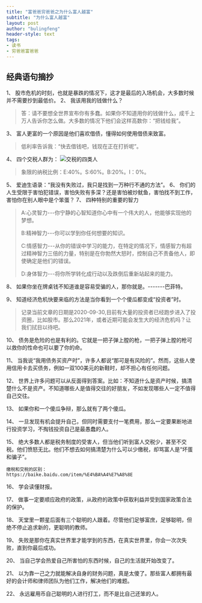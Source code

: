 ```yaml
---
title: "富爸爸穷爸爸之为什么富人越富"
subtitle: "为什么富人越富"
layout: post
author: "bulingfeng"
header-style: text
tags:
- 读书
- 穷爸爸富爸爸
---
```

## 经典语句摘抄

1、 股市危机的时刻，也就是暴跌的情况下，这才是最后的入场机会，大多数时候并不需要抄到最低价。
2、 我该用我的钱做什么？

> 答：请不要想全世界宣布你有多蠢。如果你不知道用你的钱做什么，成千上万人告诉你怎么做。大多数的情况下他们会这样高数你：“把钱给我”。

3、 富人更富的一个原因是他们喜欢借债，懂得如何使用借债来致富。

> 低利率告诉我：“快去借钱吧，钱现在正在打折呢”。

4、 四个交税人群为：
![交税的四类人](https://bulingfeng.com/img/readbook/richdad/象限.png)
>象限的纳税比例：E:40%。S:60%。B:20%。I：0%。

5、 爱迪生语录：“我没有失败过，我只是找到一万种行不通的方法”。
6、 你们的人生受限于害怕犯错误，害怕失败有多深？还是害怕被炒鱿鱼，害怕找不到工作，害怕你在别人眼中是个笨蛋？
7、 四种特别的重要的智力

> A:心灵智力---你宁静的心智知道你心中有一个伟大的人，他能够实现他的梦想。
>
> B:精神智力---你可以学到你任何想要的知识。
>
> C:情感智力---从你的错误中学习的能力，在特定的情况下，情感智力有超过精神智力三倍的力量，特别是在你勃然大怒时，控制自己不责备他人，即使确定是他们的错误。
>
> D:身体智力---将你所学转化成行动以及跌倒后重新站起来的能力。

8、 如果你坐在牌桌钱不知道谁是容易受骗的人，那你就是。-------巴菲特。

9、 知道经济危机快要来临的方法是当你看到一个个傻瓜都变成“投资者”时。

> 记录当前文章的日期是2020-09-30,目前有大量的投资者已经跑步进入了投资圈，比如股市。那么2021年，或者近期可能会发生大的经济危机吗？让我们拭目以待吧。

10、 债务是危险的也是有利的。它就是一把子弹上膛的枪，一把子弹上膛的枪可以救你的性命也可以要了你的命。

11、 当我说“我用债务买资产时”，许多人都说“那可是有风险的”。然而，这些人使用信用卡去买债务，例如一双100美元的新鞋时，却不担心有任何问题。

12、 世界上许多问题可以从反面得到答案。比如：不知道什么是资产时候，搞清楚什么不是资产。不知道哪些人是值得交往的好朋友，不如发现哪些人一定不值得自己交往。

13、 如果你和一个傻瓜争辩，那么就有了两个傻瓜。

14、 一旦发现有机会提升自己，但同时需要支付一笔费用，那么一定要果断地进行投资学习，不掏钱投资自己是最愚蠢的人。

15、 绝大多数人都是税务制度的受害人，但当他们听到富人交税少，甚至不交税。他们愤怒无比。他们不想去如何搞清楚为什么可以少缴税，却骂富人是“坏蛋和骗子”。

```url
缴税和交税的区别：
https://baike.baidu.com/item/%E4%BA%A4%E7%A8%8E
```

16、 学会读懂财报。

17、 做事一定要顺应政府的政策，从政府的政策中获取利益并受到国家政策合法的保护。

18、 天堂里一颗星后面有三个聪明的人跟着。尽管他们足够富庶，足够聪明，但绝不停止追求新的，更聪明的教师。

19、 失败是那你在真实世界里才能学到的东西，在真实世界里，你会一次次失败，直到你最后成功。

20、 当自己学会热爱自己所害怕的东西时候，自己的生活就开始改变了。

21、 以为靠一己之力就能解决自身的财务问题，真是太傻了。那些富人都拥有最好的会计师和律师团队为他们工作，解决他们的难题。

22、 永远雇用币自己聪明的人进行打工，而不是比自己还笨的人。